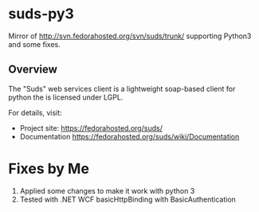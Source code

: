 suds-py3
========

Mirror of http://svn.fedorahosted.org/svn/suds/trunk/ supporting Python3 and some fixes.

Overview
---------
The "Suds" web services client is a lightweight soap-based client for python the is licensed under LGPL.

For details, visit:
  * Project site: https://fedorahosted.org/suds/
  * Documentation https://fedorahosted.org/suds/wiki/Documentation


Fixes by Me
===========
1. Applied some changes to make it work with python 3
2. Tested with .NET WCF basicHttpBinding with BasicAuthentication
